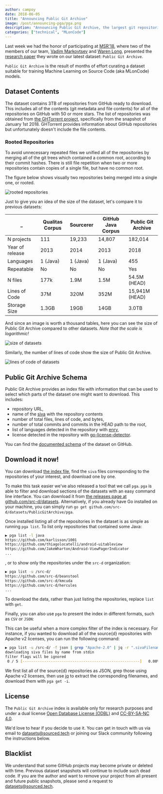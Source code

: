 ```yaml
---
author: campoy
date: 2018-06-05
title: "Announcing Public Git Archive"
image: /post/announcing-pga/pga.png
description: "Announcing Public Git Archive, the largest git repositories dataset in the world."
categories: ["technical", "MLonCode"]
---
```


Last week we had the honor of participating at [MSR'18](https://2018.msrconf.org/),
where two of the members of our team, [Vadim Markovtsev](https://twitter.com/vadimlearning)
and [Waren Long](https://twitter.com/warenlg), presented the
[research paper](https://arxiv.org/abs/1803.10144) they wrote on our latest dataset:
`Public Git Archive`.

`Public Git Archive` is the result of months of effort curating a dataset suitable for
training Machine Learning on Source Code (aka MLonCode) models.

## Dataset Contents

The dataset contains 3TB of repositories from GitHub ready to download.
This includes all of the contents (git metadata and file contents) for all of the repositories
on GitHub with 50 or more stars.
The list of repositories was obtained from [the GHTorrent project](http://ghtorrent.org/), specifically from the snapshot of January 1st 2018.
GHTorrent provides information about GitHub repositories but unfortunately doesn't include the file contents.

### Rooted Repositories

To avoid unnecessary repeated files we unified all of the repositories by merging all of the
git trees which contained a common root, according to their commit hashes.
There is still file repetition when two or more repositories contain copies of a single file,
but have no common root.

The figure below shows visually two repositories being merged into a single one, or rooted.

![rooted repositories](/post/announcing-pga/rooted-repos.png)

Just to give you an idea of the size of the dataset, let's compare it to previous
datasets:

 _  |  Qualitas Corpus  |  Sourcerer  |  GitHub Java Corpus  |  Public Git Archive  |
---|-------------------|-------------|----------------------|----------------------|
N projects | 111 | 19,233 | 14,807 | 182,014 |
Year of release | 2013 | 2014 | 2013 | 2018 |
Languages | 1 (Java) | 1 (Java) | 1 (Java) | 455 |
Repeatable | No | No | No | Yes |
N files | 177k | 1.9M | 1.5M | 54.5M (HEAD) |
Lines of Code | 37M | 320M | 352M | 15,941M (HEAD) |
Storage Size | 1.3GB | 19GB | 14GB | 3.0TB |

And since an image is worth a thousand tables, here you can see the size of Public Git Archive
compared to other datasets. _Note that the scale is logarithmic!_

![size of datasets](/post/announcing-pga/size.png)

Similarly, the number of lines of code show the size of Public Git Archive.

![lines of code of datasets](/post/announcing-pga/loc.png)

## Public Git Archive Schema

Public Git Archive provides an index file with information that can be used to select which parts
of the dataset one might want to download. This includes:

- repository URL,
- name of the [siva](https://github.com/src-d/siva) with the repository contents
- number of total files, lines of code, and bytes,
- number of total commits and commits in the HEAD path to the root,
- list of languages detected in the repository with [enry](https://github.com/src-d/enry),
- license detected in the repository with [go-license-detector](https://github.com/src-d/go-license-detector).

You can find the [documented schema](https://pga.sourced.tech/) of the dataset on GitHub.

## Download it now!

You can download [the index file](http://pga.sourced.tech/csv/latest.csv.gz), find the `siva`
files corresponding to the repositories of your interest, and download one by one.

To make this task easier we've also released a tool that we call `pga`. `pga` is able to filter
and download sections of the datasets with an easy command line interface.
You can download it from [the releases page at github.com/src-d/datasets](https://github.com/src-d/datasets/releases).
Alternatively, if you already have Go installed on your machine, you can simply run
`go get github.com/src-d/datasets/PublicGitArchive/pga`.

Once installed listing all of the repositories in the dataset is as simple as running `pga list`.
To list only repositories that contained some Java:

```bash
▶️ pga list -l java
https://github.com/karlisson/1001
https://github.com/thiagolocatelli/android-uitableview
https://github.com/JakeWharton/Android-ViewPagerIndicator
...
```

, or to show only the repositories under the `src-d` organization:

```bash
▶️ pga list -u /src-d/
https://github.com/src-d/beanstool
https://github.com/src-d/kmcuda
https://github.com/src-d/hercules
...
```

To download the data, rather than just listing the repositories, replace `list` with `get`.

Finally, you can also use `pga` to present the index in different formats, such as `CSV` or `JSON`:

This can be useful when a more complex filter of the index is necessary.
For instance, if you wanted to download all of the source{d} repositories with Apache v2 licenses,
you can run the following command:

```bash
▶️ pga list -u /src-d/ -f json | grep "Apache-2.0" | jq -r ".sivaFilenames[]" | pga get -i
downloading siva files by name from stdin
filter flags will be ignored
 0 / 5 [------------------------------------------------------]   0.00%
```

We first list all of the source{d} repositories as JSON, grep those using Apache v2 licenses,
then use [jq](https://stedolan.github.io/jq/) to extract the corresponding filenames, and download them with `pga get -i`.

## License

The `Public Git Archive` index is available only for research purposes
and under a dual license
[Open Database License (ODBL)](https://opendatacommons.org/licenses/odbl/) and
[CC-BY-SA-NC 4.0](https://creativecommons.org/licenses/by-nc-sa/4.0/).

We'd love to hear if you decide to use it. You can get in touch with us via email to
[datasets@sourced.tech](mailto:datasets@sourced.tech) or joining our Slack community following the instructions below.

## Blacklist

We understand that some GitHub projects may become private or deleted
with time. Previous dataset snapshots will continue to include such
dead code. If you are the author and want to remove your project from
all present and future public snapshots, please send a request to
[datasets@sourced.tech](mailto:datasets@sourced.tech).
